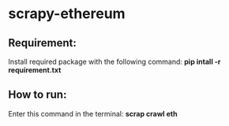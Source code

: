 # scrapy-ethereum
## Requirement:
Install required package with the following command: **pip intall -r requirement.txt**
## How to run:
Enter this command in the terminal: **scrap crawl eth**
